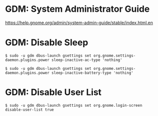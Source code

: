 # GDM: System Administrator Guide
https://help.gnome.org/admin/system-admin-guide/stable/index.html.en

# GDM: Disable Sleep
`$ sudo -u gdm dbus-launch gsettings set org.gnome.settings-daemon.plugins.power sleep-inactive-ac-type 'nothing'`

`$ sudo -u gdm dbus-launch gsettings set org.gnome.settings-daemon.plugins.power sleep-inactive-battery-type 'nothing'`

# GDM: Disable User List
`$ sudo -u gdm dbus-launch gsettings set org.gnome.login-screen disable-user-list true`
